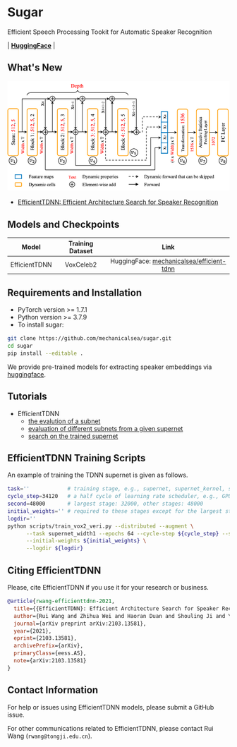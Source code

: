 # Sugar

Efficient Speech Processing Tookit for Automatic Speaker Recognition

| **[HuggingFace](https://huggingface.co/mechanicalsea/efficient-tdnn)** |

## What's New

![supernet](./tutorials/EfficientTDNN/supernet.png)

- [EfficientTDNN: Efficient Architecture Search for Speaker Recognition](https://arxiv.org/abs/2103.13581)

## Models and Checkpoints

| Model | Training Dataset | Link |
|:---:|:---:|:---:|
| EfficientTDNN | VoxCeleb2 | HuggingFace: [mechanicalsea/efficient-tdnn](https://huggingface.co/mechanicalsea/efficient-tdnn) |

## Requirements and Installation

- PyTorch version >= 1.7.1
- Python version >= 3.7.9
- To install sugar:

```bash
git clone https://github.com/mechanicalsea/sugar.git
cd sugar
pip install --editable .
```

We provide pre-trained models for extracting speaker embeddings via [huggingface](https://huggingface.co/mechanicalsea/efficient-tdnn#compute-your-speaker-embeddings).

## Tutorials

- EfficientTDNN
  - [the evalution of a subnet](./tutorials/EfficientTDNN/EfficientTDNN.ipynb)
  - [evaluation of different subnets from a given supernet](./tutorials/EfficientTDNN/SubnetEvaluation.ipynb)
  - [search on the trained supernet](./tutorials/EfficientTDNN/TDNN-NAS.ipynb)

## EfficientTDNN Training Scripts

An example of training the TDNN supernet is given as follows.

```sh
task=''            # training stage, e.g., supernet, supernet_kernel, supernet_kernel_depth, ...
cycle_step=34120   # a half cycle of learning rate scheduler, e.g., GPU 1: 68248, GPU 2: 34120, GPU 4: 17056
second=48000       # largest stage: 32000, other stages: 48000
initial_weights='' # required to these stages except for the largest stage
logdir=''
python scripts/train_vox2_veri.py --distributed --augment \
      --task supernet_width1 --epochs 64 --cycle-step ${cycle_step} --second ${second} \
      --initial-weights ${initial_weights} \
      --logdir ${logdir}
```

## Citing EfficientTDNN

Please, cite EfficientTDNN if you use it for your research or business.

```bibtex
@article{rwang-efficienttdnn-2021,
  title={{EfficientTDNN}: Efficient Architecture Search for Speaker Recognition},
  author={Rui Wang and Zhihua Wei and Haoran Duan and Shouling Ji and Yang Long and Zhen Hong},
  journal={arXiv preprint arXiv:2103.13581},
  year={2021},
  eprint={2103.13581},
  archivePrefix={arXiv},
  primaryClass={eess.AS},
  note={arXiv:2103.13581}
}
```

## Contact Information

For help or issues using EfficientTDNN models, please submit a GitHub issue.

For other communications related to EfficientTDNN, please contact Rui Wang (`rwang@tongji.edu.cn`).
